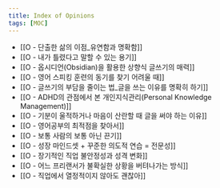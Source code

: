 ```yaml
---
title: Index of Opinions
tags: [MOC]
---
```


- [[O - 단출한 삶의 이점_유연함과 명확함]]
- [[O - 내가 틀렸다고 말할 수 있는 용기]]
- [[O - 옵시디언(Obsidian)을 활용한 상향식 글쓰기의 매력]]
- [[O - 영어 스피킹 훈련의 동기를 찾기 어려울 때]]
- [[O - 글쓰기의 부담을 줄이는 법_글을 쓰는 이유를 명확히 하기]]
- [[O - ADHD의 관점에서 본 개인지식관리(Personal Knowledge Management)]]
- [[O - 기분이 울적하거나 마음이 산란할 때 글을 써야 하는 이유]]
- [[O - 영어공부의 최적점을 찾아서]]
- [[O - 보통 사람의 보통 아닌 끈기]]
- [[O - 성장 마인드셋 + 꾸준한 의도적 연습 = 전문성]]
- [[O - 장기적인 직업 불안정성과 성격 변화]]
- [[O - 어느 프리랜서가 불확실한 상황을 버텨나가는 방식]]
- [[O - 직업에서 열정적이지 않아도 괜찮아]]